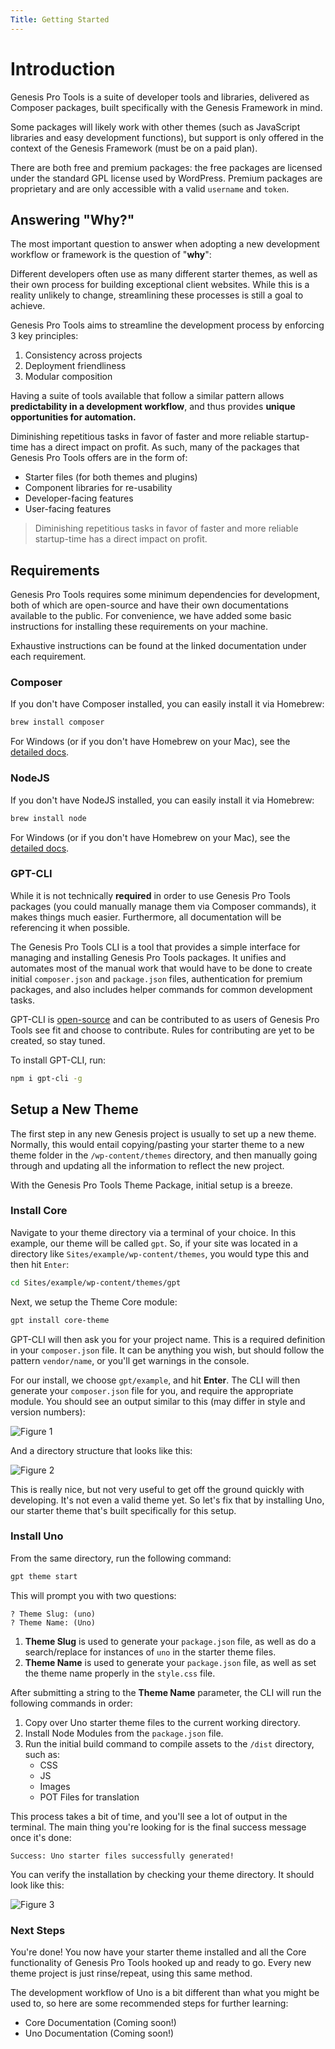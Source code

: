 ```yaml
---
Title: Getting Started
---
```


# Introduction
Genesis Pro Tools is a suite of developer tools and libraries, delivered as Composer packages, built specifically with the Genesis Framework in mind.

Some packages will likely work with other themes (such as JavaScript libraries and easy development functions), but support is only offered in the context of the Genesis Framework (must be on a paid plan).

There are both free and premium packages: the free packages are licensed under the standard GPL license used by WordPress. Premium
packages are proprietary and are only accessible with a valid `username` and `token`.

## Answering "Why?" 
The most important question to answer when adopting a new development workflow or framework is the question of "**why**":

Different developers often use as many different starter themes, as well as their own process for building exceptional client websites. While this is a reality
unlikely to change, streamlining these processes is still a goal to achieve.

Genesis Pro Tools aims to streamline the development process by enforcing 3 key principles:

1. Consistency across projects
2. Deployment friendliness
3. Modular composition

Having a suite of tools available that follow a similar pattern allows **predictability in a development workflow**, and thus provides **unique opportunities for automation.**

Diminishing repetitious tasks in favor of faster and more reliable startup-time has a direct impact on profit. As such, many of the packages that Genesis Pro Tools offers
are in the form of:
 
- Starter files (for both themes and plugins)
- Component libraries for re-usability
- Developer-facing features
- User-facing features

> Diminishing repetitious tasks in favor of faster and more reliable startup-time has a direct impact on profit.

## Requirements
Genesis Pro Tools requires some minimum dependencies for development, both of which are open-source and have their own documentations
available to the public. For convenience, we have added some basic instructions for installing these requirements on your machine.

Exhaustive instructions can be found at the linked documentation under each requirement.

### Composer
If you don't have Composer installed, you can easily install it via Homebrew:

```bash
brew install composer
```

For Windows (or if you don't have Homebrew on your Mac), see the [detailed docs](../requirements#composer).

### NodeJS
If you don't have NodeJS installed, you can easily install it via Homebrew:

```bash
brew install node
```

For Windows (or if you don't have Homebrew on your Mac), see the [detailed docs](../requirements#node).

### GPT-CLI
While it is not technically **required** in order to use Genesis Pro Tools packages (you could manually manage them via Composer commands), it makes things much easier. Furthermore, all documentation will be referencing it when possible.

The Genesis Pro Tools CLI is a tool that provides a simple interface for managing and installing Genesis Pro Tools packages. It unifies and automates
most of the manual work that would have to be done to create initial `composer.json` and `package.json` files, authentication for premium packages, and also includes helper commands
for common development tasks.

GPT-CLI is [open-source](https://github.com/cjkoepke/genesisprotools-cli) and can be contributed to as users of Genesis Pro Tools see fit and choose to contribute. Rules for contributing are yet to be created, so stay tuned.

To install GPT-CLI, run:

```bash
npm i gpt-cli -g
```

## Setup a New Theme
The first step in any new Genesis project is usually to set up a new theme. Normally, this would entail copying/pasting your starter theme to
a new theme folder in the `/wp-content/themes` directory, and then manually going through and updating all the information to reflect the new project.

With the Genesis Pro Tools Theme Package, initial setup is a breeze.

### Install Core
Navigate to your theme directory via a terminal of your choice. In this example, our theme will be called `gpt`. So, if your site was located in
a directory like `Sites/example/wp-content/themes`, you would type this and then hit `Enter`:

```bash
cd Sites/example/wp-content/themes/gpt
``` 

Next, we setup the Theme Core module:

```bash
gpt install core-theme
```

GPT-CLI will then ask you for your project name. This is a required definition in your `composer.json` file. It can be anything you
wish, but should follow the pattern `vendor/name`, or you'll get warnings in the console.

For our install, we choose `gpt/example`, and hit **Enter**. The CLI will then generate your `composer.json` file for you, and require the
appropriate module. You should see an output similar to this (may differ in style and version numbers):

![Figure 1](./getting-started-core-theme-figure-1.png)

And a directory structure that looks like this:

![Figure 2](./getting-started-core-theme-figure-2.png)

This is really nice, but not very useful to get off the ground quickly with developing. It's not even a valid theme yet. So let's fix that
by installing Uno, our starter theme that's built specifically for this setup.

### Install Uno
From the same directory, run the following command:

```bash
gpt theme start
```

This will prompt you with two questions:

```
? Theme Slug: (uno)
? Theme Name: (Uno)
```

1. **Theme Slug** is used to generate your `package.json` file, as well as do a search/replace for instances of `uno` in the starter theme files.
2. **Theme Name** is used to generate your `package.json` file, as well as set the theme name properly in the `style.css` file.

After submitting a string to the **Theme Name** parameter, the CLI will run the following commands in order:

1. Copy over Uno starter theme files to the current working directory.
2. Install Node Modules from the `package.json` file.
3. Run the initial build command to compile assets to the `/dist` directory, such as:
	- CSS
	- JS
	- Images
	- POT Files for translation
	
This process takes a bit of time, and you'll see a lot of output in the terminal. The main thing you're looking for is the final success message
once it's done:

```
Success: Uno starter files successfully generated!
```

You can verify the installation by checking your theme directory. It should look like this:

![Figure 3](./getting-started-core-theme-figure-3.png)

### Next Steps
You're done! You now have your starter theme installed and all the Core functionality of Genesis Pro Tools hooked up and ready to go. Every new
theme project is just rinse/repeat, using this same method.
 
The development workflow of Uno is a bit different than what you might be used to, so here are some recommended steps for further learning:

- Core Documentation (Coming soon!)
- Uno Documentation (Coming soon!)
